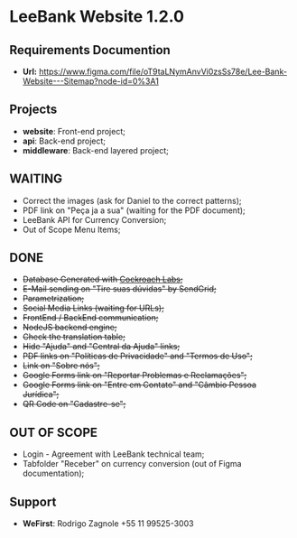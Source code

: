 # LeeBank Website 1.2.0

## Requirements Documention

- **Url:** https://www.figma.com/file/oT9taLNymAnvVi0zsSs78e/Lee-Bank-Website---Sitemap?node-id=0%3A1

## Projects

* **website**: Front-end project;
* **api**: Back-end project;
* **middleware**: Back-end layered project;

## WAITING

* Correct the images (ask for Daniel to the correct patterns);
* PDF link on "Peça ja a sua" (waiting for the PDF document);
* LeeBank API for Currency Conversion;
* Out of Scope Menu Items;

## DONE

* ~~Database Generated with [Cockroach Labs](https://www.cockroachlabs.com/);~~
* ~~E-Mail sending on "Tire suas dúvidas" by SendGrid;~~
* ~~Parametrization;~~
* ~~Social Media Links (waiting for URLs);~~
* ~~FrontEnd / BackEnd communication;~~
* ~~NodeJS backend engine;~~
* ~~Check the translation table;~~
* ~~Hide "Ajuda" and "Central da Ajuda" links;~~
* ~~PDF links on "Políticas de Privacidade" and "Termos de Uso";~~
* ~~Link on "Sobre nós";~~
* ~~Google Forms link on "Reportar Problemas e Reclamações";~~
* ~~Google Forms link on "Entre em Contato" and "Câmbio Pessoa Jurídica";~~
* ~~QR Code on "Cadastre-se";~~


## OUT OF SCOPE

* Login - Agreement with LeeBank technical team;
* Tabfolder "Receber" on currency conversion (out of Figma documentation);


## Support
- **WeFirst**: Rodrigo Zagnole +55 11 99525-3003
